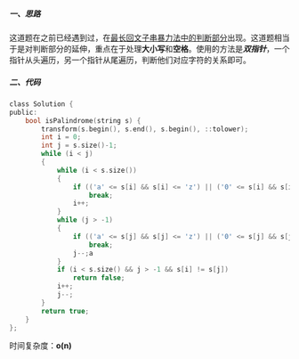 ##### 一、思路

这道题在之前已经遇到过，在[最长回文子串暴力法中的判断部分](https://leetcode-cn.com/problems/longest-palindromic-substring/)出现。这道题相当于是对判断部分的延伸，重点在于处理**大小写**和**空格**。使用的方法是***双指针***，一个指针从头遍历，另一个指针从尾遍历，判断他们对应字符的关系即可。

##### 二、代码

```c
class Solution {
public:
    bool isPalindrome(string s) {
        transform(s.begin(), s.end(), s.begin(), ::tolower);
        int i = 0;
        int j = s.size()-1;
        while (i < j)
        {
            while (i < s.size())
            {
                if (('a' <= s[i] && s[i] <= 'z') || ('0' <= s[i] && s[i] <= '9'))
                    break;
                i++;
            }
            while (j > -1)
            {
                if (('a' <= s[j] && s[j] <= 'z') || ('0' <= s[j] && s[j] <= '9'))
                    break;
                j--;a
            }
            if (i < s.size() && j > -1 && s[i] != s[j])
                return false;
            i++;
            j--;
        }
        return true;
    }
};
```

时间复杂度：**o(n)**